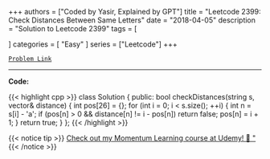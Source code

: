 
+++
authors = ["Coded by Yasir, Explained by GPT"]
title = "Leetcode 2399: Check Distances Between Same Letters"
date = "2018-04-05"
description = "Solution to Leetcode 2399"
tags = [
    
]
categories = [
    "Easy"
]
series = ["Leetcode"]
+++



[`Problem Link`](https://leetcode.com/problems/check-distances-between-same-letters/description/)

---

**Code:**

{{< highlight cpp >}}
class Solution {
public:
  bool checkDistances(string s, vector<int>& distance) {
    int pos[26] = {};
    for (int i = 0; i < s.size(); ++i) {
        int n = s[i] - 'a';
        if (pos[n] > 0 && distance[n] != i - pos[n])
            return false;
        pos[n] = i + 1;
    }
    return true;
  }
};
{{< /highlight >}}



{{< notice tip >}}
[Check out my Momentum Learning course at Udemy! 🚀 "](https://www.udemy.com/course/blind-75-the-data-structures-and-algorithms-essentials/)
{{< /notice >}}

